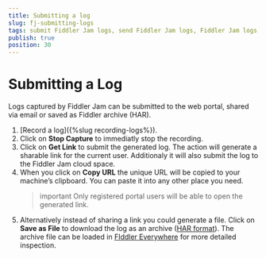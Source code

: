 ```yaml
---
title: Submitting a log
slug: fj-submitting-logs
tags: submit Fiddler Jam logs, send Fiddler Jam logs, Fiddler Jam logs, Fiddler Jam capturing, Fiddler Jam recording,
publish: true
position: 30
---
```



# Submitting a Log

Logs captured by Fiddler Jam can be submitted to the web portal, shared via email or saved as Fiddler archive (HAR).


1. [Record a log]({%slug recording-logs%}).
2. Click on **Stop Capture** to immediatly stop the recording.
3. Click on **Get Link** to submit the generated log. The action will generate a sharable link for the current user. Additionaly it will also submit the log to the Fiddler Jam cloud space.
4. When you click on **Copy URL** the unique URL will be copied to your machine’s clipboard. You can paste it into any other place you need.
    >important Only registered portal users will be able to open the generated link.
5. Alternatively instead of sharing a link you could generate a file. Click on **Save as File** to download the log as an archive ([HAR format](https://en.wikipedia.org/wiki/HAR_(file_format))). The archive file can be loaded in [FIddler Everywhere](https://www.telerik.com/download/fiddler-everywhere) for more detailed inspection.